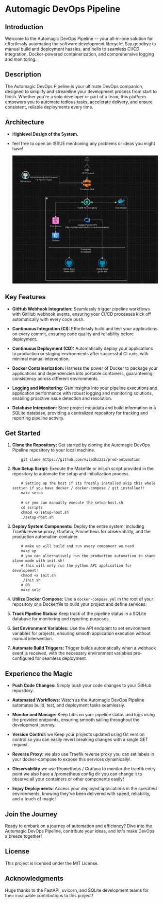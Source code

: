 # Automagic DevOps Pipeline

## Introduction

Welcome to the Automagic DevOps Pipeline -- your all-in-one solution for effortlessly automating the software development lifecycle! Say goodbye to manual build and deployment hassles, and hello to seamless CI/CD integration, Docker-powered containerization, and comprehensive logging and monitoring.

## Description

The Automagic DevOps Pipeline is your ultimate DevOps companion, designed to simplify and streamline your development process from start to finish. Whether you're a solo developer or part of a team, this platform empowers you to automate tedious tasks, accelerate delivery, and ensure consistent, reliable deployments every time.

## Architecture

* **Highlevel Design of the System.**
* feel free to open an ISSUE mentioning any problems or ideas you might have!

  ![](arch/prod-auto.png)

## Key Features

* **GitHub Webhook Integration:** Seamlessly trigger pipeline workflows with GitHub webhook events, ensuring your CI/CD processes kick off automatically with every code push.
  
* **Continuous Integration (CI):** Effortlessly build and test your applications on every commit, ensuring code quality and reliability before deployment.
  
* **Continuous Deployment (CD):** Automatically deploy your applications to production or staging environments after successful CI runs, with minimal manual intervention.
  
* **Docker Containerization:** Harness the power of Docker to package your applications and dependencies into portable containers, guaranteeing consistency across different environments.
  
* **Logging and Monitoring:** Gain insights into your pipeline executions and application performance with robust logging and monitoring solutions, enabling proactive issue detection and resolution.
  
* **Database Integration:** Store project metadata and build information in a SQLite database, providing a centralized repository for tracking and reporting pipeline activity.

## Get Started

1. **Clone the Repository:** Get started by cloning the Automagic DevOps Pipeline repository to your local machine.

    ```shell
        git clone https://github.com/miladhzzzz/prod-automation
    ```

2. **Run Setup Script:** Execute the Makefile or init.sh script provided in the repository to automate the setup and initialization process.

    ```shell
        # Setting up the host if its freshly installed skip this whole section if you have docker / docker-compose / git installed!!
        make setup

        # or you can manually execute the setup-host.sh
        cd scripts
        chmod +x setup-host.sh
        ./setup-host.sh
    ```
  
3. **Deploy System Components:** Deploy the entire system, including Traefik reverse proxy, Grafana, Prometheus for observability, and the production automation container.

    ```shell
        # make up will build and run every component we need
        make up
        # you can alternatively run the production automation in stand alone mode with init.sh!
        # this will only run the python API application for development!
        chmod +x init.sh
        ./init.sh
        # OR
        make solo
    ```
  
4. **Utilize Docker Compose:** Use a `docker-compose.yml` in the root of your repository or a Dockerfile to build your project and define services.
  
5. **Track Pipeline Status:** Keep track of the pipeline status in a SQLite database for monitoring and reporting purposes.
  
6. **Set Environment Variables:** Use the API endpoint to set environment variables for projects, ensuring smooth application execution without manual intervention.
  
7. **Automate Build Triggers:** Trigger builds automatically when a webhook event is received, with the necessary environment variables pre-configured for seamless deployment.

## Experience the Magic

* **Push Code Changes:** Simply push your code changes to your GitHub repository.
  
* **Automated Workflows:** Watch as the Automagic DevOps Pipeline automates build, test, and deployment tasks seamlessly.
  
* **Monitor and Manage:** Keep tabs on your pipeline status and logs using the provided endpoints, ensuring smooth sailing throughout the development journey.

* **Version Control:** we Keep your projects updated using Git version control so you can easily revert breaking changes with a single GET request.

* **Reverse Proxy:** we also use Traefik reverse proxy you can set labels in your docker-compose to expose this services dynamically!.

* **Observability** we use Prometheus / Grafana to monitor the traefik entry point we also have a /prometheus config dir you can change it to observe all your containers or other components easily!
  
* **Enjoy Deployments:** Access your deployed applications in the specified environments, knowing they've been delivered with speed, reliability, and a touch of magic!

## Join the Journey

Ready to embark on a journey of automation and efficiency? Dive into the Automagic DevOps Pipeline, contribute your ideas, and let's make DevOps a breeze together!

## License

This project is licensed under the MIT License.

## Acknowledgments

Huge thanks to the FastAPI, uvicorn, and SQLite development teams for their invaluable contributions to this project!
